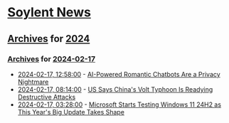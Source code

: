 # [Soylent News](../../../README.md)

## [Archives](../../index.md) for [2024](../index.md)

### [Archives](../../index.md) for [2024-02-17](index.md)

* [2024-02-17, 12:58:00](https://soylentnews.org/article.pl?sid=24/02/16/0141235&from=rss) - [AI-Powered Romantic Chatbots Are a Privacy Nightmare](https://soylentnews.org/article.pl?sid=24/02/16/0141235&from=rss)
* [2024-02-17, 08:14:00](https://soylentnews.org/article.pl?sid=24/02/16/0136238&from=rss) - [US Says China's Volt Typhoon Is Readying Destructive Attacks](https://soylentnews.org/article.pl?sid=24/02/16/0136238&from=rss)
* [2024-02-17, 03:28:00](https://soylentnews.org/article.pl?sid=24/02/16/0129233&from=rss) - [Microsoft Starts Testing Windows 11 24H2 as This Year's Big Update Takes Shape](https://soylentnews.org/article.pl?sid=24/02/16/0129233&from=rss)
